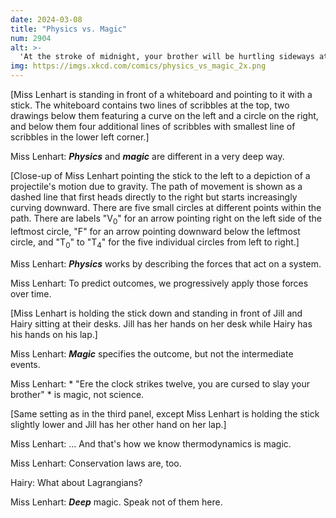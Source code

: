 ```yaml
---
date: 2024-03-08
title: "Physics vs. Magic"
num: 2904
alt: >-
  'At the stroke of midnight, your brother will be hurtling sideways at an altitude of 150 meters' is a regular physics prediction about your nonmagical trebuchet, whereas 'you are cursed to build a brother-launching trebuchet' falls out of the Lagrangian.
img: https://imgs.xkcd.com/comics/physics_vs_magic_2x.png
---
```

[Miss Lenhart is standing in front of a whiteboard and pointing to it with a stick. The whiteboard contains two lines of scribbles at the top, two drawings below them featuring a curve on the left and a circle on the right, and below them four additional lines of scribbles with smallest line of scribbles in the lower left corner.]

Miss Lenhart: ***Physics*** and ***magic*** are different in a very deep way.

[Close-up of Miss Lenhart pointing the stick to the left to a depiction of a projectile's motion due to gravity. The path of movement is shown as a dashed line that first heads directly to the right but starts increasingly curving downward. There are five small circles at different points within the path. There are labels "V<sub>0</sub>" for an arrow pointing right on the left side of the leftmost circle, "F" for an arrow pointing downward below the leftmost circle, and "T<sub>0</sub>" to "T<sub>4</sub>" for the five individual circles from left to right.]

Miss Lenhart: ***Physics*** works by describing the forces that act on a system.

Miss Lenhart: To predict outcomes, we progressively apply those forces over time.

[Miss Lenhart is holding the stick down and standing in front of Jill and Hairy sitting at their desks. Jill has her hands on her desk while Hairy has his hands on his lap.]

Miss Lenhart: ***Magic*** specifies the outcome, but not the intermediate events.

Miss Lenhart: * "Ere the clock strikes twelve, you are cursed to slay your brother" * is magic, not science.

[Same setting as in the third panel, except Miss Lenhart is holding the stick slightly lower and Jill has her other hand on her lap.]

Miss Lenhart: ... And that's how we know thermodynamics is magic.

Miss Lenhart: Conservation laws are, too.

Hairy: What about Lagrangians?

Miss Lenhart: ***Deep*** magic. Speak not of them here.